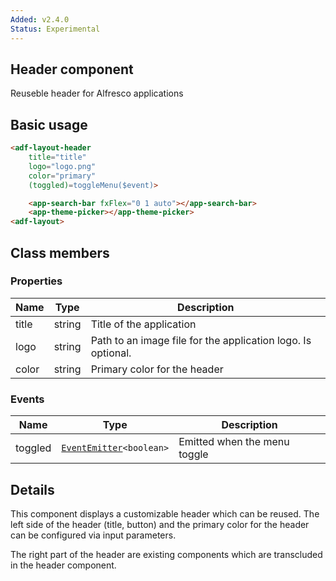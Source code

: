 ```yaml
---
Added: v2.4.0
Status: Experimental
---
```


## Header component 

Reuseble header for Alfresco applications

## Basic usage

```html
<adf-layout-header 
    title="title" 
    logo="logo.png" 
    color="primary"
    (toggled)=toggleMenu($event)>

    <app-search-bar fxFlex="0 1 auto"></app-search-bar>
    <app-theme-picker></app-theme-picker>
<adf-layout>
```

## Class members

### Properties
| Name | Type | Description |
| -- | -- | -- |
| title | string |  Title of the application
| logo | string| Path to an image file for the application logo. Is optional.
| color | string | Primary color for the header

### Events
| Name | Type | Description |
| -- | -- | -- |
| toggled | [`EventEmitter`](https://angular.io/api/core/EventEmitter)`<boolean>` | Emitted when the menu toggle 

## Details
This component displays a customizable header which can be reused. The left side of the header (title, button) and the primary color for the header can be configured via input parameters. 

The right part of the header are existing components which are transcluded in the header component. 
